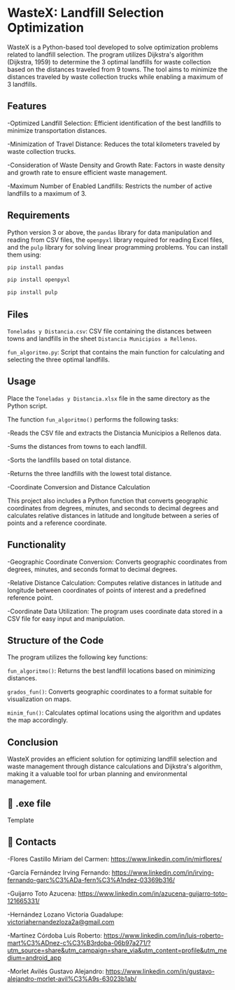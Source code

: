 # WasteX: Landfill Selection Optimization

WasteX is a Python-based tool developed to solve optimization problems related to landfill selection. The program utilizes Dijkstra's algorithm (Dijkstra, 1959) to determine the 3 optimal landfills for waste collection based on the distances traveled from 9 towns. The tool aims to minimize the distances traveled by waste collection trucks while enabling a maximum of 3 landfills.

## Features

-Optimized Landfill Selection: Efficient identification of the best landfills to minimize transportation distances.

-Minimization of Travel Distance: Reduces the total kilometers traveled by waste collection trucks.

-Consideration of Waste Density and Growth Rate: Factors in waste density and growth rate to ensure efficient waste management.

-Maximum Number of Enabled Landfills: Restricts the number of active landfills to a maximum of 3.

## Requirements

Python version 3 or above, the `pandas` library for data manipulation and reading from CSV files, the `openpyxl` library required for reading Excel files, and the  `pulp` library for solving linear programming problems. You can install them using:

```bash
pip install pandas
```

```bash
pip install openpyxl
```

```bash
pip install pulp
```

## Files

`Toneladas y Distancia.csv`: CSV file containing the distances between towns and landfills in the sheet `Distancia Municipios a Rellenos`.

`fun_algoritmo.py`: Script that contains the main function for calculating and selecting the three optimal landfills.

## Usage
Place the `Toneladas y Distancia.xlsx` file in the same directory as the Python script.

The function `fun_algoritmo()` performs the following tasks:

-Reads the CSV file and extracts the Distancia Municipios a Rellenos data.

-Sums the distances from towns to each landfill.

-Sorts the landfills based on total distance.

-Returns the three landfills with the lowest total distance.

-Coordinate Conversion and Distance Calculation


This project also includes a Python function that converts geographic coordinates from degrees, minutes, and seconds to decimal degrees and calculates relative distances in latitude and longitude between a series of points and a reference coordinate.

## Functionality

-Geographic Coordinate Conversion: Converts geographic coordinates from degrees, minutes, and seconds format to decimal degrees.

-Relative Distance Calculation: Computes relative distances in latitude and longitude between coordinates of points of interest and a predefined reference point.

-Coordinate Data Utilization: The program uses coordinate data stored in a CSV file for easy input and manipulation.


## Structure of the Code

The program utilizes the following key functions:

`fun_algoritmo()`: Returns the best landfill locations based on minimizing distances.

`grados_fun()`: Converts geographic coordinates to a format suitable for visualization on maps.

`minim_fun()`: Calculates optimal locations using the algorithm and updates the map accordingly.

## Conclusion

WasteX provides an efficient solution for optimizing landfill selection and waste management through distance calculations and Dijkstra's algorithm, making it a valuable tool for urban planning and environmental management.

## 🔗 .exe file

Template

## 🔗 Contacts

-Flores Castillo Miriam del Carmen: https://www.linkedin.com/in/mirflores/

-García Fernández Irving Fernando: https://www.linkedin.com/in/irving-fernando-garc%C3%ADa-fern%C3%A1ndez-03369b316/

-Guijarro Toto Azucena: https://www.linkedin.com/in/azucena-guijarro-toto-121665331/

-Hernández Lozano Victoria Guadalupe: victoriahernandezloza2a@gmail.com

-Martínez Córdoba Luis Roberto: https://www.linkedin.com/in/luis-roberto-mart%C3%ADnez-c%C3%B3rdoba-06b97a271/?utm_source=share&utm_campaign=share_via&utm_content=profile&utm_medium=android_app

-Morlet Avilés Gustavo Alejandro: https://www.linkedin.com/in/gustavo-alejandro-morlet-avil%C3%A9s-63023b1ab/
